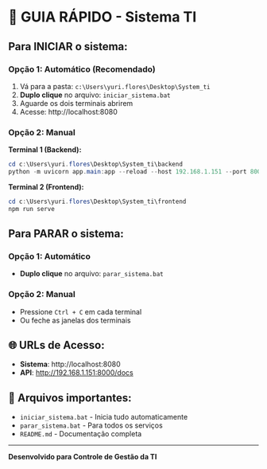 # 🚀 GUIA RÁPIDO - Sistema TI

## Para INICIAR o sistema:

### Opção 1: Automático (Recomendado)
1. Vá para a pasta: `c:\Users\yuri.flores\Desktop\System_ti`
2. **Duplo clique** no arquivo: `iniciar_sistema.bat`
3. Aguarde os dois terminais abrirem
4. Acesse: http://localhost:8080

### Opção 2: Manual
**Terminal 1 (Backend):**
```powershell
cd c:\Users\yuri.flores\Desktop\System_ti\backend
python -m uvicorn app.main:app --reload --host 192.168.1.151 --port 8000
```

**Terminal 2 (Frontend):**
```powershell
cd c:\Users\yuri.flores\Desktop\System_ti\frontend
npm run serve
```

## Para PARAR o sistema:

### Opção 1: Automático
- **Duplo clique** no arquivo: `parar_sistema.bat`

### Opção 2: Manual
- Pressione `Ctrl + C` em cada terminal
- Ou feche as janelas dos terminais

## 🌐 URLs de Acesso:

- **Sistema**: http://localhost:8080
- **API**: http://192.168.1.151:8000/docs

## 📁 Arquivos importantes:

- `iniciar_sistema.bat` - Inicia tudo automaticamente
- `parar_sistema.bat` - Para todos os serviços  
- `README.md` - Documentação completa

---
**Desenvolvido para Controle de Gestão da TI**

